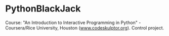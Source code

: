 # PythonBlackJack
Course: "An Introduction to Interactive Programming in Python" - Coursera/Rice University, Houston (www.codeskulptor.org). Control project.
